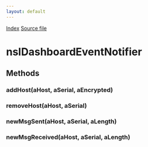 ```yaml
---
layout: default
---
```

<div id='links'><a href="../index.html">Index</a>
<a href="http://dxr.mozilla.org/mozilla-central/source/netwerk/base/public/nsIDashboardEventNotifier.idl">Source file</a>
</div>

# nsIDashboardEventNotifier #

## Methods ##

### addHost(aHost, aSerial, aEncrypted) ###

### removeHost(aHost, aSerial) ###

### newMsgSent(aHost, aSerial, aLength) ###

### newMsgReceived(aHost, aSerial, aLength) ###
